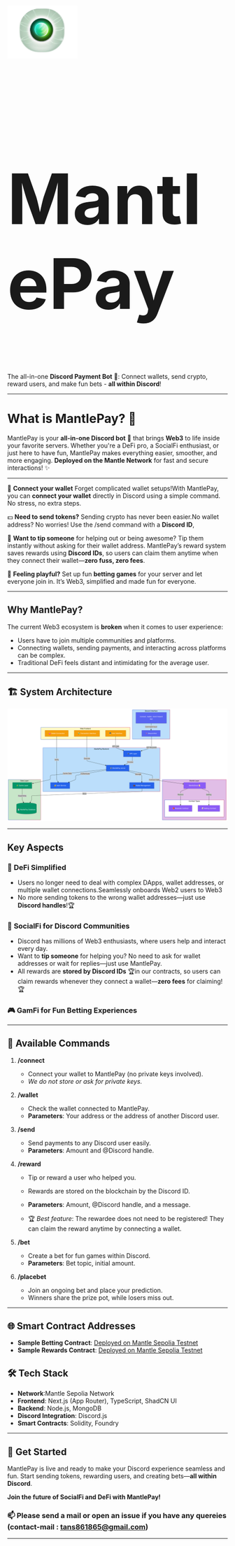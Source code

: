 <img src="assests/images/Screenshot_2024-12-17_at_9.45.52_PM-removebg-preview.png"  
  alt="Green Aura Orb" width="160" style="vertical-align: middle;"/> <h1 style="font-size: 160px;"> MantlePay</h1>




The all-in-one **Discord Payment Bot** 🔗: Connect wallets, send crypto, reward users, and make fun bets - **all within Discord**!  

---
#  **What is MantlePay?** 🤔  

MantlePay is your **all-in-one Discord bot** 🚀  that brings **Web3** to life inside your favorite servers. Whether you're a DeFi pro, a SocialFi enthusiast, or just here to have fun, MantlePay makes everything easier, smoother, and more engaging. **Deployed on the Mantle Network** for fast and secure interactions! ✨

---
🔗 **Connect your wallet** Forget complicated wallet setups!With MantlePay, you can **connect your wallet** directly in Discord using a simple command. No stress, no extra steps.
 
💵 **Need to send tokens?** Sending crypto has never been easier.No wallet address? No worries! Use the /send command with a **Discord ID**,
  
🎁 **Want to tip someone** for helping out or being awesome? Tip them instantly without asking for their wallet address. MantlePay’s reward system saves rewards using **Discord IDs**, so users can claim them anytime when they connect their wallet—**zero fuss, zero fees**.  
  
🎰 **Feeling playful?** Set up fun **betting games** for your server and let everyone join in. It’s Web3, simplified and made fun for everyone. 


---

##  Why MantlePay?
The current Web3 ecosystem is **broken** when it comes to user experience:
- Users have to join multiple communities and platforms.
- Connecting wallets, sending payments, and interacting across platforms can be complex.
- Traditional DeFi feels distant and intimidating for the average user.




---

## 🏗️ System Architecture
![System Architecture](assests/images/sys-arc.png)

---


##  Key Aspects 

### 🎯 **DeFi Simplified**
- Users no longer need to deal with complex DApps, wallet addresses, or multiple wallet connections.Seamlessly onboards Web2 users to Web3
- No more sending tokens to the wrong wallet addresses—just use **Discord handles**!🏆

### 💬 **SocialFi for Discord Communities**
- Discord has millions of Web3 enthusiasts, where users help and interact every day.
- Want to **tip someone** for helping you? No need to ask for wallet addresses or wait for replies—just use MantlePay.
- All rewards are **stored by Discord IDs** 🏆in our contracts, so users can claim rewards whenever they connect a wallet—**zero fees** for claiming!🏆

### 🎮 **GamFi for Fun Betting Experiences**

---



## 🔧 Available Commands

1. **/connect**
   - Connect your wallet to MantlePay (no private keys involved).
   - *We do not store or ask for private keys.*

2. **/wallet**
   - Check the wallet connected to MantlePay.
   - **Parameters**: Your address or the address of another Discord user.

3. **/send**
   - Send payments to any Discord user easily.
   - **Parameters**: Amount and @Discord handle.

4. **/reward**
   - Tip or reward a user who helped you.
   - Rewards are stored on the blockchain by the Discord ID.
   - **Parameters**: Amount, @Discord handle, and a message.

   - 🏆 *Best feature*: The rewardee does not need to be registered! They can claim the reward anytime by connecting a wallet.

5. **/bet**
   - Create a bet for fun games within Discord.
   - **Parameters**: Bet topic, initial amount.

6. **/placebet**
   - Join an ongoing bet and place your prediction.
   - Winners share the prize pot, while losers miss out.

---

## 🌐 Smart Contract Addresses

- **Sample Betting Contract**: [Deployed on Mantle Sepolia Testnet](https://sepolia.mantlescan.xyz/address/0x356c41b7849E76CcCA8fE17f11e9Fbe3e9cd634A)  
- **Sample Rewards Contract**: [Deployed on Mantle Sepolia Testnet](https://sepolia.mantlescan.xyz/address/0xC5C7D1c49E7cF96e0675460ACc22f65039936fEa)




## 🛠️ Tech Stack
- **Network**:Mantle Sepolia Network
- **Frontend**: Next.js (App Router), TypeScript, ShadCN UI
- **Backend**: Node.js, MongoDB
- **Discord Integration**: Discord.js
- **Smart Contracts**: Solidity, Foundry


---

## 🎉 Get Started
MantlePay is live and ready to make your Discord experience seamless and fun. Start sending tokens, rewarding users, and creating bets—**all within Discord**.

**Join the future of SocialFi and DeFi with MantlePay!**



### 📫 Please send a mail or open an issue if you have any quereies (contact-mail : tans861865@gmail.com)

---


